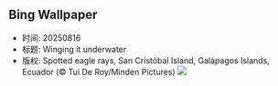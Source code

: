 ## Bing Wallpaper
- 时间: 20250816
- 标题: Winging it underwater
- 版权: Spotted eagle rays, San Cristóbal Island, Galápagos Islands, Ecuador (© Tui De Roy/Minden Pictures)
![](https://cn.bing.com/th?id=OHR.SpottedEagleRay_EN-US9227600044_UHD.jpg&rf=LaDigue_UHD.jpg&pid=hp&w=3840&h=2160&rs=1&c=4)
